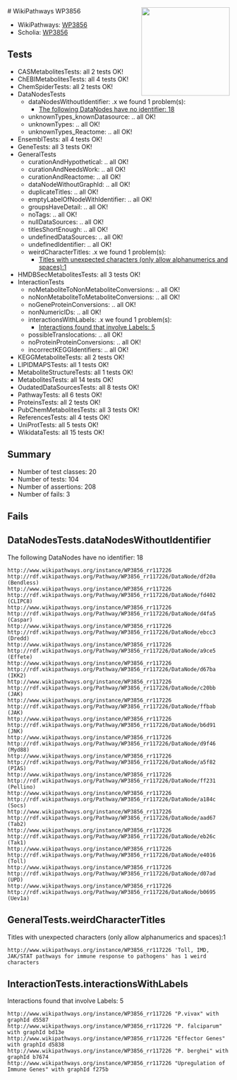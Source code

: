 <img style="float: right; width: 200px" src="https://upload.wikimedia.org/wikipedia/commons/thumb/8/83/Wplogo_with_text_500.png/640px-Wplogo_with_text_500.png" />
# WikiPathways WP3856

* WikiPathways: [WP3856](https://wikipathways.org/pathways/WP3856)
* Scholia: [WP3856](https://scholia.toolforge.org/wikipathways/WP3856)
## Tests
* CASMetabolitesTests: all 2 tests OK!
* ChEBIMetabolitesTests: all 4 tests OK!
* ChemSpiderTests: all 2 tests OK!
* DataNodesTests
    * dataNodesWithoutIdentifier: .x we found 1 problem(s):
        * [The following DataNodes have no identifier: 18](#8792c498)
    * unknownTypes_knownDatasource: .. all OK!
    * unknownTypes: .. all OK!
    * unknownTypes_Reactome: .. all OK!
* EnsemblTests: all 4 tests OK!
* GeneTests: all 3 tests OK!
* GeneralTests
    * curationAndHypothetical: .. all OK!
    * curationAndNeedsWork: .. all OK!
    * curationAndReactome: .. all OK!
    * dataNodeWithoutGraphId: .. all OK!
    * duplicateTitles: .. all OK!
    * emptyLabelOfNodeWithIdentifier: .. all OK!
    * groupsHaveDetail: .. all OK!
    * noTags: .. all OK!
    * nullDataSources: .. all OK!
    * titlesShortEnough: .. all OK!
    * undefinedDataSources: .. all OK!
    * undefinedIdentifier: .. all OK!
    * weirdCharacterTitles: .x we found 1 problem(s):
        * [Titles with unexpected characters (only allow alphanumerics and spaces):1](#fda87b3f)
* HMDBSecMetabolitesTests: all 3 tests OK!
* InteractionTests
    * noMetaboliteToNonMetaboliteConversions: .. all OK!
    * noNonMetaboliteToMetaboliteConversions: .. all OK!
    * noGeneProteinConversions: .. all OK!
    * nonNumericIDs: .. all OK!
    * interactionsWithLabels: .x we found 1 problem(s):
        * [Interactions found that involve Labels: 5](#630d267c)
    * possibleTranslocations: .. all OK!
    * noProteinProteinConversions: .. all OK!
    * incorrectKEGGIdentifiers: .. all OK!
* KEGGMetaboliteTests: all 2 tests OK!
* LIPIDMAPSTests: all 1 tests OK!
* MetaboliteStructureTests: all 1 tests OK!
* MetabolitesTests: all 14 tests OK!
* OudatedDataSourcesTests: all 8 tests OK!
* PathwayTests: all 6 tests OK!
* ProteinsTests: all 2 tests OK!
* PubChemMetabolitesTests: all 3 tests OK!
* ReferencesTests: all 4 tests OK!
* UniProtTests: all 5 tests OK!
* WikidataTests: all 15 tests OK!


## Summary

* Number of test classes: 20
* Number of tests: 104
* Number of assertions: 208
* Number of fails: 3

## Fails

<a name="8792c498" />

## DataNodesTests.dataNodesWithoutIdentifier

The following DataNodes have no identifier: 18
```
http://www.wikipathways.org/instance/WP3856_rr117226 http://rdf.wikipathways.org/Pathway/WP3856_rr117226/DataNode/df20a (Bendless)
http://www.wikipathways.org/instance/WP3856_rr117226 http://rdf.wikipathways.org/Pathway/WP3856_rr117226/DataNode/fd402 (CLIPC8)
http://www.wikipathways.org/instance/WP3856_rr117226 http://rdf.wikipathways.org/Pathway/WP3856_rr117226/DataNode/d4fa5 (Caspar)
http://www.wikipathways.org/instance/WP3856_rr117226 http://rdf.wikipathways.org/Pathway/WP3856_rr117226/DataNode/ebcc3 (Dredd)
http://www.wikipathways.org/instance/WP3856_rr117226 http://rdf.wikipathways.org/Pathway/WP3856_rr117226/DataNode/a9ce5 (Effete)
http://www.wikipathways.org/instance/WP3856_rr117226 http://rdf.wikipathways.org/Pathway/WP3856_rr117226/DataNode/d67ba (IKK2)
http://www.wikipathways.org/instance/WP3856_rr117226 http://rdf.wikipathways.org/Pathway/WP3856_rr117226/DataNode/c20bb (JAK)
http://www.wikipathways.org/instance/WP3856_rr117226 http://rdf.wikipathways.org/Pathway/WP3856_rr117226/DataNode/ffbab (JAK)
http://www.wikipathways.org/instance/WP3856_rr117226 http://rdf.wikipathways.org/Pathway/WP3856_rr117226/DataNode/b6d91 (JNK)
http://www.wikipathways.org/instance/WP3856_rr117226 http://rdf.wikipathways.org/Pathway/WP3856_rr117226/DataNode/d9f46 (Myd88)
http://www.wikipathways.org/instance/WP3856_rr117226 http://rdf.wikipathways.org/Pathway/WP3856_rr117226/DataNode/a5f82 (PIAS)
http://www.wikipathways.org/instance/WP3856_rr117226 http://rdf.wikipathways.org/Pathway/WP3856_rr117226/DataNode/ff231 (Pellino)
http://www.wikipathways.org/instance/WP3856_rr117226 http://rdf.wikipathways.org/Pathway/WP3856_rr117226/DataNode/a184c (Socs)
http://www.wikipathways.org/instance/WP3856_rr117226 http://rdf.wikipathways.org/Pathway/WP3856_rr117226/DataNode/aad67 (Tab2)
http://www.wikipathways.org/instance/WP3856_rr117226 http://rdf.wikipathways.org/Pathway/WP3856_rr117226/DataNode/eb26c (Tak1)
http://www.wikipathways.org/instance/WP3856_rr117226 http://rdf.wikipathways.org/Pathway/WP3856_rr117226/DataNode/e4016 (Toll)
http://www.wikipathways.org/instance/WP3856_rr117226 http://rdf.wikipathways.org/Pathway/WP3856_rr117226/DataNode/d07ad (UPD)
http://www.wikipathways.org/instance/WP3856_rr117226 http://rdf.wikipathways.org/Pathway/WP3856_rr117226/DataNode/b0695 (Uev1a)
```

<a name="fda87b3f" />

## GeneralTests.weirdCharacterTitles

Titles with unexpected characters (only allow alphanumerics and spaces):1
```
http://www.wikipathways.org/instance/WP3856_rr117226 'Toll, IMD, JAK/STAT pathways for immune response to pathogens' has 1 weird characters
```

<a name="630d267c" />

## InteractionTests.interactionsWithLabels

Interactions found that involve Labels: 5
```
http://www.wikipathways.org/instance/WP3856_rr117226 "P.vivax" with graphId d5587
http://www.wikipathways.org/instance/WP3856_rr117226 "P. falciparum" with graphId bd13e
http://www.wikipathways.org/instance/WP3856_rr117226 "Effector Genes" with graphId d5838
http://www.wikipathways.org/instance/WP3856_rr117226 "P. berghei" with graphId b7674
http://www.wikipathways.org/instance/WP3856_rr117226 "Upregulation of Immune Genes" with graphId f275b
```

